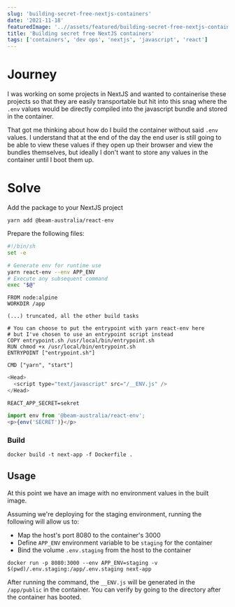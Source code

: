 ```yaml
---
slug: 'building-secret-free-nextjs-containers'
date: '2021-11-18'
featuredImage: '..//assets/featured/building-secret-free-nextjs-containers.png'
title: 'Building secret free NextJS containers'
tags: ['containers', 'dev ops', 'nextjs', 'javascript', 'react']
---
```


# Journey

I was working on some projects in NextJS and wanted to containerise these projects so that they are easily transportable but hit into this snag where the `.env` values would be directly compiled into the javascript bundle and stored in the container.

That got me thinking about how do I build the container without said `.env` values. I understand that at the end of the day the end user is still going to be able to view these values if they open up their browser and view the bundles themselves, but ideally I don't want to store any values in the container until I boot them up.

# Solve

Add the package to your NextJS project

```bash:title=terminal
yarn add @beam-australia/react-env
```

Prepare the following files:

```bash:title=entrypoint.sh
#!/bin/sh
set -e

# Generate env for runtime use
yarn react-env --env APP_ENV
# Execute any subsequent command
exec "$@"
```

```dockerfile:title=Dockerfile
FROM node:alpine
WORKDIR /app

(...) truncated, all the other build tasks

# You can choose to put the entrypoint with yarn react-env here
# but I've chosen to use an entrypoint script instead
COPY entrypoint.sh /usr/local/bin/entrypoint.sh
RUN chmod +x /usr/local/bin/entrypoint.sh
ENTRYPOINT ["entrypoint.sh"]

CMD ["yarn", "start"]
```

```jsx:title=__document.js
<Head>
  <script type="text/javascript" src="/__ENV.js" />
</Head>
```

```dotenv:title=.env.staging
REACT_APP_SECRET=sekret
```

```jsx:title=page.js
import env from '@beam-australia/react-env';
<p>{env('SECRET')}</p>
```

### Build

```bash:title=terminal
docker build -t next-app -f Dockerfile .
```

## Usage

At this point we have an image with no environment values in the built image.

Assuming we're deploying for the staging environment, running the following will allow us to:

- Map the host's port 8080 to the container's 3000
- Define `APP_ENV` environment variable to be `staging` for the container
- Bind the volume `.env.staging` from the host to the container

```bash:title=terminal
docker run -p 8080:3000 --env APP_ENV=staging -v $(pwd)/.env.staging:/app/.env.staging next-app
```

After running the command, the `__ENV.js` will be generated in the `/app/public` in the container. You can verify by going to the directory after the container has booted.
